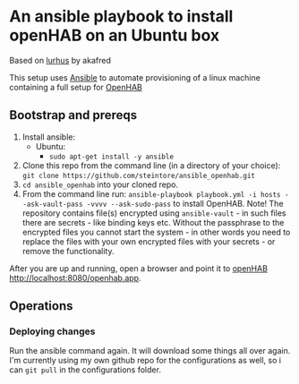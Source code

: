 An ansible playbook to install openHAB on an Ubuntu box
===========================================================

Based on [lurhus](https://github.com/akafred/lurhus) by akafred

This setup uses [Ansible](http://docs.ansible.com) to automate provisioning of a linux machine
containing a full setup for [OpenHAB](http://www.openhab.org) 


## Bootstrap and prereqs

1. Install ansible:
    - Ubuntu:
        * `sudo apt-get install -y ansible`
2. Clone this repo from the command line (in a directory of your choice):
   ```git clone https://github.com/steintore/ansible_openhab.git```
3. `cd ansible_openhab` into your cloned repo.
4. From the command line run: 
    `ansible-playbook playbook.yml -i hosts --ask-vault-pass -vvvv --ask-sudo-pass` to install OpenHAB. 
    Note! The repository contains file(s) encrypted using `ansible-vault` - in such files there are secrets - like binding keys etc. Without the passphrase to the encrypted files you cannot start the system - in other words you need to replace the files with your own encrypted files with your secrets - or remove the functionality.

After you are up and running, open a browser and point it to [openHAB http://localhost:8080/openhab.app](http://localhost:8080/openhab.app).


## Operations

### Deploying changes
Run the ansible command again. It will download some things all over again. I'm currently using my own github repo for the configurations as well, so i can `git pull` in the configurations folder.